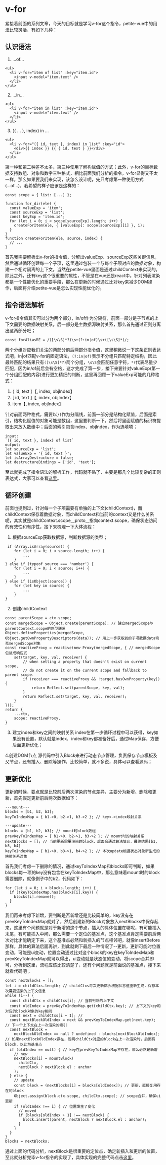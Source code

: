 # v-for
紧接着前面的系列文章，今天的目标就是学习v-for这个指令，petite-vue中的用法比较灵活，有如下几种：
## 认识语法
1. ...of...
```
<ul>
  <li v-for="item of list" :key="item.id">
    <input v-model="item.text" />
  </li>
</ul>
```
2. ...in...
```
<ul>
  <li v-for="item in list" :key="item.id">
    <input v-model="item.text" />
  </li>
</ul>
```
3. ({ ... }, index) in ...
```
<ul>
  <li v-for="({ id, text }, index) in list" :key="id">
    <div>{{ index }} {{ { id, text } }}</div>
  </li>
</ul>

```
第一种和第二种差不太多，第三种使用了解构赋值的方式；此外，v-for的目标数据支持数组、对象和数字三种格式，相比前面我们分析的指令，v-for显得又不太一样，那么如果要我们来实现，该怎么设计呢，先只考虑第一种使用方式(...of...)，我希望的样子应该是这样的：
```
const scope = { list: [...] };

function for_dir(ele) {
  const valueExp = 'item';
  const sourceExp = 'list';
  const keyExp = 'item.id';
  for (let i = 0; i < scope[sourceExp].length; i++) {
    createForItem(ele, { [valueExp]: scope[sourceExp][i] }, i);
  }
}
function createForItem(ele, source, index) {
  // ...
}
```
首先我需要解析出v-for的指令值，分解出valueExp、sourceExp这些关键信息，然后通过循环创建每一个子项，这里通过包装一个与每个子项对应的数据对象，构建一个相对隔离的上下文，当然在petite-vue里面是通过childContext来实现的。除此之外，还有key这个很重要的属性，不管是在vue还是react中，针对列表渲染都是一个性能优化的重要手段，那么在更新的时候通过比对key来减少DOM操作，后面将介绍petite-vue是怎么实现性能优化的。

## 指令语法解析
v-for指令值其实可以分为两个部分，in/of作为分隔符，前面一部分是子节点的上下文需要的数据映射关系，后一部分是主数据源映射关系，那么首先通过正则分离出这两部分吧；
```
const forAliasRE = /([\s\S]*?)\s+(?:in|of)\s+([\s\S]*)/;
```
两个分组对应我们关注的两部分前后两部分指令值，这里稍微说一下这条正则表达式吧，in|of匹配v-for的固定语法，`(?:in|of)`表示不分组只匹配特定结构，因此最终匹配的结果只有`([\s\S]*?)`两个分组，`\s\S`会匹配任意字符，`*?`代表尽量少匹配，因为in/of前后会有空格，这才完成了第一步，接下来要针对valueExp(第一个分组匹配的内容)进行更加精细的判断，这里再回顾一下valueExp可能的几种格式：

1. { id, text }【, index, objIndex】
2. [ id, text ]【, index, objIndex】
3. item【, index, objIndex】

针对前面两种格式，需要以`}]`作为分隔线，前面一部分是结构化赋值，后面是索引，结构化赋值的对象可能是数组，这里要判断一下，然后将里面赋值的标识符提取出来放入数组中；后面的索引包含index、objIndex，作为选填项；
```
input: 
`({ id, text }, index) of list`
output: 
let sourceExp = 'list';
let valueExp = '{ id, text }';
let isArrayDestructure = false;
let destructureBindings = ['id', 'text'];
```
至此就完成了指令语法的解析工作，代码就不贴了，主要是那几个比较复杂的正则表达式，大家可以查看[这里](https://github.com/lanpangzi-zkg/vue-source-learn/blob/main/code/petite-vue/v4.html)。
## 循环创建
前面也提到过，针对每一个子项需要有单独的上下文(childContext)，而childContext保存着数据对象，而childContext和当前的context又是什么关系呢，其实就是childContext.scope__proto__指向context.scope，确保状态访问的有效性和有序性，接下来梳理一下大体流程：

1. 根据sourceExp获取数据源，判断数据源的类型；
```
 if (Array.isArray(source)) {
    for (let i = 0; i < source.length; i++) {
        ...
    }
} else if (typeof source === 'number') {
    for (let i = 0; i < source; i++) {
        ...
    }
} else if (isObject(source)) {
    for (let key in source) {
        ...
    }
}
```
2. 创建childContext
```
const parentScope = ctx.scope;
const mergedScope = Object.create(parentScope); // 建立mergedScope与parentContext.scope的原型联系
Object.defineProperties(mergedScope, Object.getOwnPropertyDescriptors(data)); // 用上一步获取到的子项数据data填充mergedScope对象
const reactiveProxy = reactive(new Proxy(mergedScope, { // mergedScope包装成响应式
    set(target, key, val, receiver) {
        // when setting a property that doesn't exist on current scope,
        // do not create it on the current scope and fallback to parent scope.
        if (receiver === reactiveProxy && !target.hasOwnProperty(key)) {
            return Reflect.set(parentScope, key, val);
        }
        return Reflect.set(target, key, val, receiver);
    }
}));
return {
    ...ctx,
    scope: reactiveProxy,
}  
```
3. 建立index和key之间的映射关系
index在第一步循环过程中可以获得，key如果没有设置，默认就是index，index和key都准备好后，通过Map保存，方便后面更新优化；

4.创建DOM节点
源代码中引入Block来进行动态节点管理，负责保存节点模板及父节点，还有插入、删除等操作，比较简单，就不多说，具体可以查看源码；

## 更新优化
更新的时候，要点就是比较前后两次渲染的节点差异，主要分为新增、删除和更新，首先假定更新前后两次数据如下：
```
---mount---
blocks = [b1, b2, b3];
keyToIndexMap = { b1->0, b2->1, b3->2 }; // key<->index映射关系

---update---
blocks = [b1, b2, b3]; // mount时block数组
prevKeyToIndexMap = { b1->0, b2->1, b3->2 }; // mount时的映射关系
nextBlocks = []; // 当前更新需要渲染的block，后面会通过算法填充，最终结果[b1, b3, b4]
keyToIndexMap = { b1->0, b3->1, b4->2 }; // 本次update根据状态对象新生成的映射关系对象
```
首先我们考虑一下删除的情况，通过keyToIndexMap和blocks即可判断，如果blocks每一项的key没有包含在keyToIndexMap中，那么意味着mount时的block需要删除，就像例子中的b2，代码如下：
```
for (let i = 0; i < blocks.length; i++) {
  if (!keyToIndexMap.has(blocks[i].key)) {
    blocks[i].remove();
  }
}
```
我们再来考虑下新增，要判断是否新增还是比较简单的，key没有在prevKeyToIndexMap就对了，然后创建新的Block对象放入nextBlocks中保存起来，这里有个问题就是对于新增的这个节点，插入的具体位置在哪呢，有可能插入末尾，有可能插入中间，那么需要一个定位的基准点，这个基准点肯定需要前后两次对比才能确定下来，这个基准点必然和新插入的节点相邻吧，就像insertBefore那样，具体的算法后面再讲，到此就剩下最后一种情况了--更新，更新可能时位置变动，可能是ui变动，位置变动通过比对这个block的key在keyToIndexMap和prevKeyToIndexMap就可以得出，ui变动就是状态值的变动，将scope合并即可，分析到这里，流程应该比较清楚了，还有个问题就是前面说的基准点，接下来就看代码吧；
```
const nextBlocks = [];
let i = childCtxs.length; // childCtxs每次更新都会根据状态值重新生成，保存本次需要渲染的上下文信息
while (i--) {
  const childCtx = childCtxs[i]; // 当前判断的上下文
  const oldIndex = prevKeyToIndexMap.get(childCtx.key); // 上下文的key和对应的block对象的key相同
  const next = childCtxs[i + 1]; //
  const nextBlockOldIndex = next && prevKeyToIndexMap.get(next.key); // 下一个上下文在上一次渲染的索引
  const nextBlock =
    nextBlockOldIndex == null ? undefined : blocks[nextBlockOldIndex]; // 如果nextBlockOldIndex存在，说明childCtx对应的block在上一次渲染时，后面有block，以此为基准点
  if (oldIndex == null) { // key在prevKeyToIndexMap不存在，那么必然是新增
    // new
    nextBlocks[i] = mountBlock(
      childCtx,
      nextBlock ? nextBlock.el : anchor
    );
  } else {
    // update
    const block = (nextBlocks[i] = blocks[oldIndex]); // 更新，直接复用存在的block
    Object.assign(block.ctx.scope, childCtx.scope); // scope合并，确保ui更新
    if (oldIndex !== i) { // 位置发生了变化
      // moved
      if (blocks[oldIndex + 1] !== nextBlock) {
        block.insert(parent, nextBlock ? nextBlock.el : anchor);
      }
    }
  }
}
blocks = nextBlocks;
```
通过上面的代码分析，nextBlock是很重要的定位点，确定新插入和更新的位置，至此就分析完毕v-for指令的实现了，具体实现的完整代码点击[这里](https://github.com/lanpangzi-zkg/vue-source-learn/blob/main/code/petite-vue/v4.html)。
